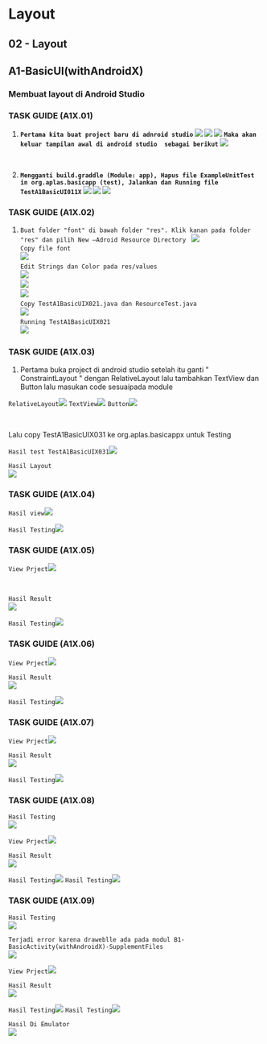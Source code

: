 # Layout

## 02 - Layout

## A1-BasicUI(withAndroidX)

### Membuat layout di Android Studio

### TASK GUIDE (A1X.01)
1. <b>`Pertama kita buat project baru di adnroid studio`
![](img/start.png)
![](img/start1.png)
![](img/start2.png)
`Maka akan keluar tampilan awal di android studio  sebagai berikut`
![](img/tamp1.png)
</b>

<br>

2. <b>`Mengganti build.graddle (Module: app), Hapus file ExampleUnitTest in org.aplas.basicapp (test), Jalankan dan Running file TestA1BasicUI011X`
![](img/gradle.png)
![](img/gradleh.png)
![](img/run.png)
</b>

### TASK GUIDE (A1X.02)

1. `Buat folder "font" di bawah folder "res". Klik kanan pada folder "res" dan pilih New –Adroid Resource Directory ` 
 ![](img/font.png) <br>
 `Copy file font` <br>
 ![](img/fontc.png) <br>
 `Edit Strings dan Color pada res/values` <br>
 ![](img/edit.png) <br>
 ![](img/strings.png) <br>
 ![](img/color.png) <br>
 `Copy TestA1BasicUIX021.java dan ResourceTest.java` <br>
 ![](img/a21.png) <br>
 `Running TestA1BasicUIX021` <br>
 ![](img/a21R.png) <br>

 ### TASK GUIDE (A1X.03)

 1. Pertama buka project di android studio
    setelah itu ganti " ConstraintLayout "  dengan RelativeLayout lalu tambahkan TextView dan Button
    lalu masukan code sesuaipada module 

 `RelativeLayout`![](img/03Relativ.png)
 `TextView`![](img/03Text.png)
 `Button`![](img/03Button.png)
 
 <br>

Lalu copy TestA1BasicUIX031 ke org.aplas.basicappx untuk Testing

`Hasil test TestA1BasicUIX031`![](img/03Test.png) <br>

`Hasil Layout` <br>
![](img/03Layout.png)

 ### TASK GUIDE (A1X.04)

 `Hasil view`![](img/04View.png)

 `Hasil Testing`![](img/04test.png)

### TASK GUIDE (A1X.05)

 `View Prject`![](img/05view.png)

<br>

 `Hasil Result` <br>
 ![](img/05vieww.png)

 `Hasil Testing`![](img/05test.png)

### TASK GUIDE (A1X.06)

 `View Prject`![](img/06view.png)

 `Hasil Result` <br>
 ![](img/06result.png)

 `Hasil Testing`![](img/06test.png)

### TASK GUIDE (A1X.07)

 `View Prject`![](img/07view.png)

 `Hasil Result` <br>
 ![](img/07result.png)

 `Hasil Testing`![](img/07test.png)

### TASK GUIDE (A1X.08)
 
 `Hasil Testing` <br>
 ![](img/08temp.png)
 
 `View Prject`![](img/08view.png)

 `Hasil Result` <br>
 ![](img/08result.png)

 `Hasil Testing`![](img/08test.png)
 `Hasil Testing`![](img/08test1.png)

### TASK GUIDE (A1X.09)

 `Hasil Testing` <br>
 ![](img/09temp.png)

 `Terjadi error karena draweblle ada pada modul B1-BasicActivity(withAndroidX)-SupplementFiles` <br>
 ![](img/09f.png)
 
 `View Prject`![](img/09view.png)

 `Hasil Result` <br>
 ![](img/09result.png)

 `Hasil Testing`![](img/09test.png)
 `Hasil Testing`![](img/09test1.png)
 
 `Hasil Di Emulator` <br>
 ![](img/emu.png)